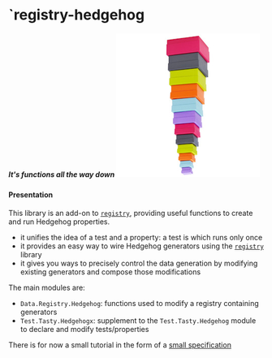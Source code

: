 # `registry-hedgehog

##### *It's functions all the way down* <img src="doc/images/unboxed-bottomup.jpg" border="0"/>

#### Presentation

This library is an add-on to [`registry`](https://github.com/etorreborre/registry), providing useful functions to create and run Hedgehog properties.

 - it unifies the idea of a test and a property: a test is which runs only once
 - it provides an easy way to wire Hedgehog generators using the [`registry`](https://github.com/etorreborre/registry) library
 - it gives you ways to precisely control the data generation by modifying existing generators and compose those modifications

The main modules are:

 - `Data.Registry.Hedgehog`: functions used to modify a registry containing generators
 - `Test.Tasty.Hedgehogx`: supplement to the `Test.Tasty.Hedgehog` module to declare and modify tests/properties

There is for now a small tutorial in the form of a [small specification](./test/Test/Data/Registry/HedgehogSpec.hs)
